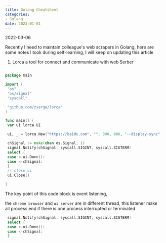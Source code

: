 ```yaml
---
title: Golang Cheatsheet
categories:
- Golang
date: 2023-01-01
---
```




2022-03-06

Recently I need to maintain colleague's web scrapers in Golang, here are some notes I took during self-learning, I will keep on updating this article 



1. Lorca  a tool for connect and communicate with web Serber

```go

package main

import (
 "os"
 "os/signal"
 "syscall"

 "github.com/zserge/lorca"
)

func main() {
 var ui lorca.UI 

 ui, _ = lorca.New("https://baidu.com", "", 800, 600, "--display-sync", "--display-translate")

 chSignal := make(chan os.Signal, 1)                      
 signal.Notify(chSignal, syscall.SIGINT, syscall.SIGTERM) 
 select {
 case <-ui.Done():
 case <-chSignal:
 }
 // close ui
 ui.Close()

}
```



The key point of this code block is event listening, 

the `chrome browser` and `ui server` are in different thread, this listener make all process end if there is one process interrupted or terminated

```go
 signal.Notify(chSignal, syscall.SIGINT, syscall.SIGTERM) 
 select {
 case <-ui.Done():
 case <-chSignal:
 }
```

